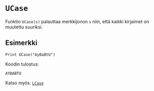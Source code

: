 `UCase`
==========

Funktio `UCase(s)` palauttaa merkkijonon `s` niin,
että kaikki kirjaimet on muutettu suuriksi.

Esimerkki
----------

    Print UCase("AyBaBtU")
    
Koodin tulostus:

    AYBABTU
    
Katso myös: [`LCase`](manual:lcase)